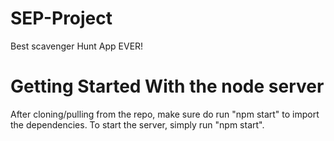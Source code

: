 # SEP-Project
Best scavenger Hunt App EVER!

# Getting Started With the node server

After cloning/pulling from the repo, make sure do run "npm start" to import the dependencies. To start the server, simply run "npm start".
